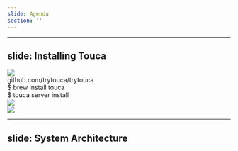 ```yaml
---
slide: Agenda
section: ''
---
```


<Agenda section="tooling" />

---
slide: Installing Touca
---

<div class="grid grid-cols-3 gap-6">
  <div class="grid place-content-center space-y-4">
    <!-- <div>
      Gain insights and analytics about how your software is evolving over time.
      Subscribe to any suite to get notified about regressions in any version.
    </div>
    <div class="flex space-x-2">
      <div class="wsl-card"><heroicons-light-bulb class="text-2xl" /></div>
      <div class="wsl-card"><heroicons-presentation-chart-line class="text-2xl" /></div>
    </div> -->
    <div>
      <div><img class="wsl-card h-[3rem]" src="/images/icon-github.svg" /></div>
      <div class="font-mono text-sm p-4">
        github.com/trytouca/trytouca
      </div>
    </div>
    <div class="grid grid-cols-3 gap-2">
      <div class="font-mono text-sm wsl-card p-4 col-span-3">
        $ brew install touca<br />
        $ touca server install
      </div>
      <div><img class="wsl-card" src="/images/icon-kubernetes.svg" /></div>
      <div><img class="wsl-card" src="/images/icon-docker.svg" /></div>
    </div>
  </div>
  <div class="col-span-2 grid place-content-center">
    <LightOrDark>
      <template #dark>
        <img src="/images/touca-cli-server-install.dark.gif" class="rounded-xl" />
      </template>
      <template #light>
        <img src="/images/touca-cli-server-install.light.gif" class="rounded-xl" />
      </template>
    </LightOrDark>
  </div>
</div>



---
slide: System Architecture
---

<div class="grid place-content-center w-3/4 mx-auto">
  <LightOrDark>
    <template #dark>
      <img src="/images/system-architecture-sm-dark.svg" />
    </template>
    <template #light>
      <img src="/images/system-architecture-sm-light.svg" />
    </template>
  </LightOrDark>
</div>
